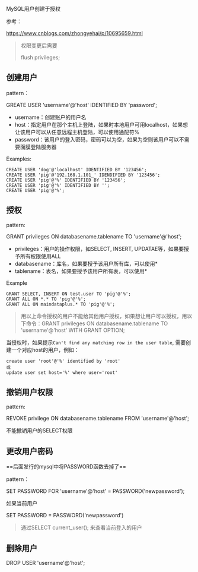 MySQL用户创建于授权

参考：

https://www.cnblogs.com/zhongyehai/p/10695659.html

> 权限变更后需要
>
> flush privileges;

## 创建用户

pattern：

GREATE USER 'username'@'host' IDENTIFIED BY 'password';

- username：创建账户的用户名
- host：指定用户在那个主机上登陆，如果时本地用户可用localhost，如果想让该用户可以从任意远程主机登陆，可以使用通配符%
- password：该用户的登入密码，密码可以为空，如果为空则该用户可以不需要面膜登陆服务器

Examples:

```mysql
CREATE USER 'dog'@'localhost' IDENTIFIED BY '123456';
CREATE USER 'pig'@'192.168.1.101_' IDENDIFIED BY '123456';
CREATE USER 'pig'@'%' IDENTIFIED BY '123456';
CREATE USER 'pig'@'%' IDENTIFIED BY '';
CREATE USER 'pig'@'%';
```

## 授权

pattern:

GRANT privileges ON databasename.tablename TO 'username'@'host';

- privileges：用户的操作权限，如SELECT, INSERT, UPDATAE等，如果要授予所有权限使用ALL
- databasename：库名，如果要授予该用户所有库，可以使用*
- tablename：表名，如果要授予该用户所有表，可以使用*

Example

```
GRANT SELECT, INSERT ON test.user TO 'pig'@'%';
GRANT ALL ON *.* TO 'pig'@'%';
GRANT ALL ON maindataplus.* TO 'pig'@'%';
```

> 用以上命令授权的用户不能给其他用户授权，如果想让用户可以授权，用以下命令：GRANT privileges ON databasename.tablename TO 'username'@'host'  WITH GRANT OPTION;

当授权时，如果提示`Can't find any matching row in the user table`, 需要创建一个对应host的用户，例如：

```
create user 'root'@'%' identified by 'root'
或
update user set host='%' where user='root'
```

## 撤销用户权限

pattern:

REVOKE privilege ON databasename.tablename FROM 'username'@'host';

不能撤销用户的SELECT权限

## 更改用户密码

==后面发行的mysql中将PASSWORD函数去掉了==

pattern：

SET PASSWORD FOR 'username'@'host' = PASSWORD('newpassword');

如果当前用户

SET PASSWORD = PASSWORD('newpassword')

> 通过SELECT current_user(); 来查看当前登入的用户

## 删除用户

DROP USER 'username'@'host';

